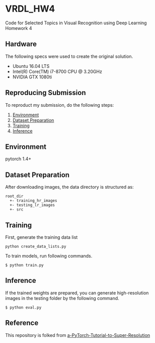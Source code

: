 # VRDL_HW4
Code for Selected Topics in Visual Recognition using Deep Learning Homework 4

## Hardware
The following specs were used to create the original solution.
- Ubuntu 16.04 LTS
- Intel(R) Core(TM) i7-8700 CPU @ 3.20GHz
- NVIDIA GTX 1080ti

## Reproducing Submission
To reproduct my submission, do the following steps:
1. [Environment](#Environment)
2. [Dataset Preparation](#dataset-preparation)
3. [Training](#training)
4. [Inference](#inference)

## Environment
pytorch 1.4+


## Dataset Preparation
After downloading  images, the data directory is structured as:
```
root_dir
  +- training_hr_images
  +- testing_lr_images
  +- src
```

## Training
First, generate the training data list
```
python create_data_lists.py
```
To train models, run following commands.
```
$ python train.py
```

## Inference
If the trained weights are prepared, you can generate high-resolution images in the testing folder by the following command.
```
$ python eval.py
```

## Reference
This repository is folked from [a-PyTorch-Tutorial-to-Super-Resolution](https://github.com/sgrvinod/a-PyTorch-Tutorial-to-Super-Resolution)




